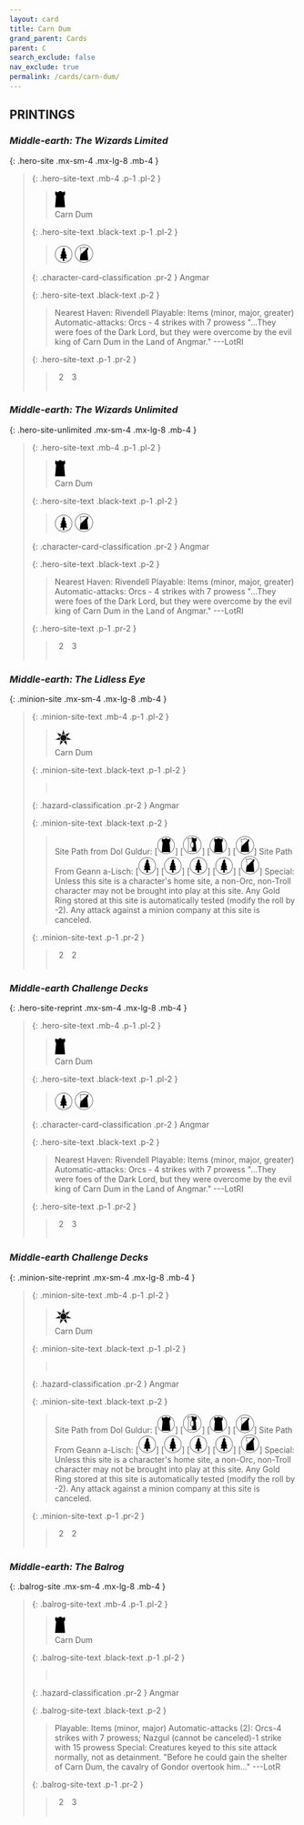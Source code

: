 ```yaml
---
layout: card
title: Carn Dum
grand_parent: Cards
parent: C
search_exclude: false
nav_exclude: true
permalink: /cards/carn-dum/
---
```


## PRINTINGS


### _Middle-earth: The Wizards Limited_

{: .hero-site .mx-sm-4 .mx-lg-8 .mb-4 }
> {: .hero-site-text .mb-4 .p-1 .pl-2 }
> > <div class="card-mp"><img src="/assets/images/dark-hold.svg"></div>
> > <div class="character-card-name">Carn Dum</div>
>
> {: .hero-site-text .black-text .p-1 .pl-2 }
> > ![](/assets/images/wilderness.svg) ![](/assets/images/shadow-land.svg)
>
> {: .character-card-classification .pr-2 }
> Angmar
>
> {: .hero-site-text .black-text .p-2 }
> > Nearest Haven: Rivendell Playable: Items (minor, major, greater) Automatic-attacks: Orcs - 4 strikes with 7 prowess  "...They were foes of the Dark Lord, but they were overcome by the evil king of Carn Dum in the Land of Angmar." ---LotRI 
> 
> {: .hero-site-text .p-1 .pr-2 }
> > <div class="hero-site-draw"><span class="hero-you-draw">&ensp;2&ensp;</span><span class="hero-opp-draw">&ensp;3&ensp;</span></div>
> > <div class="card-corruption">&nbsp;</div>

### _Middle-earth: The Wizards Unlimited_

{: .hero-site-unlimited .mx-sm-4 .mx-lg-8 .mb-4 }
> {: .hero-site-text .mb-4 .p-1 .pl-2 }
> > <div class="card-mp"><img src="/assets/images/dark-hold.svg"></div>
> > <div class="character-card-name">Carn Dum</div>
>
> {: .hero-site-text .black-text .p-1 .pl-2 }
> > ![](/assets/images/wilderness.svg) ![](/assets/images/shadow-land.svg)
>
> {: .character-card-classification .pr-2 }
> Angmar
>
> {: .hero-site-text .black-text .p-2 }
> > Nearest Haven: Rivendell Playable: Items (minor, major, greater) Automatic-attacks: Orcs - 4 strikes with 7 prowess  "...They were foes of the Dark Lord, but they were overcome by the evil king of Carn Dum in the Land of Angmar." ---LotRI 
> 
> {: .hero-site-text .p-1 .pr-2 }
> > <div class="hero-site-draw"><span class="hero-you-draw">&ensp;2&ensp;</span><span class="hero-opp-draw">&ensp;3&ensp;</span></div>
> > <div class="card-corruption">&nbsp;</div>

### _Middle-earth: The Lidless Eye_

{: .minion-site .mx-sm-4 .mx-lg-8 .mb-4 }
> {: .minion-site-text .mb-4 .p-1 .pl-2 }
> > <div class="card-mp"><img src="/assets/images/dark-haven.svg"></div>
> > <div class="card-name">Carn Dum</div>
>
> {: .minion-site-text .black-text .p-1 .pl-2 }
> > &nbsp;
>
> {: .hazard-classification .pr-2 }
> Angmar
>
> {: .minion-site-text .black-text .p-2 }
> > Site Path from Dol Guldur: \[![](/assets/images/dark-domain.svg)] \[![](/assets/images/border-land.svg)] \[![](/assets/images/dark-domain.svg)] \[![](/assets/images/shadow-land.svg)] Site Path From Geann a-Lisch: \[![](/assets/images/wilderness.svg)] \[![](/assets/images/wilderness.svg)] \[![](/assets/images/wilderness.svg)] \[![](/assets/images/wilderness.svg)] \[![](/assets/images/shadow-land.svg)] Special: Unless this site is a character's home site, a non-Orc, non-Troll character may not be brought into play at this site. Any Gold Ring stored at this site is automatically tested (modify the roll by -2). Any attack against a minion company at this site is canceled. 
> 
> {: .minion-site-text .p-1 .pr-2 }
> > <div class="hero-site-draw"><span class="minion-you-draw">&ensp;2&ensp;</span><span class="minion-opp-draw">&ensp;2&ensp;</span></div>
> > <div class="card-corruption">&nbsp;</div>

### _Middle-earth Challenge Decks_

{: .hero-site-reprint .mx-sm-4 .mx-lg-8 .mb-4 }
> {: .hero-site-text .mb-4 .p-1 .pl-2 }
> > <div class="card-mp"><img src="/assets/images/dark-hold.svg"></div>
> > <div class="character-card-name">Carn Dum</div>
>
> {: .hero-site-text .black-text .p-1 .pl-2 }
> > ![](/assets/images/wilderness.svg) ![](/assets/images/shadow-land.svg)
>
> {: .character-card-classification .pr-2 }
> Angmar
>
> {: .hero-site-text .black-text .p-2 }
> > Nearest Haven: Rivendell Playable: Items (minor, major, greater) Automatic-attacks: Orcs - 4 strikes with 7 prowess  "...They were foes of the Dark Lord, but they were overcome by the evil king of Carn Dum in the Land of Angmar." ---LotRI 
> 
> {: .hero-site-text .p-1 .pr-2 }
> > <div class="hero-site-draw"><span class="hero-you-draw">&ensp;2&ensp;</span><span class="hero-opp-draw">&ensp;3&ensp;</span></div>
> > <div class="card-corruption">&nbsp;</div>

### _Middle-earth Challenge Decks_

{: .minion-site-reprint .mx-sm-4 .mx-lg-8 .mb-4 }
> {: .minion-site-text .mb-4 .p-1 .pl-2 }
> > <div class="card-mp"><img src="/assets/images/dark-haven.svg"></div>
> > <div class="card-name">Carn Dum</div>
>
> {: .minion-site-text .black-text .p-1 .pl-2 }
> > &nbsp;
>
> {: .hazard-classification .pr-2 }
> Angmar
>
> {: .minion-site-text .black-text .p-2 }
> > Site Path from Dol Guldur: \[![](/assets/images/dark-domain.svg)] \[![](/assets/images/border-land.svg)] \[![](/assets/images/dark-domain.svg)] \[![](/assets/images/shadow-land.svg)] Site Path From Geann a-Lisch: \[![](/assets/images/wilderness.svg)] \[![](/assets/images/wilderness.svg)] \[![](/assets/images/wilderness.svg)] \[![](/assets/images/wilderness.svg)] \[![](/assets/images/shadow-land.svg)] Special: Unless this site is a character's home site, a non-Orc, non-Troll character may not be brought into play at this site. Any Gold Ring stored at this site is automatically tested (modify the roll by -2). Any attack against a minion company at this site is canceled. 
> 
> {: .minion-site-text .p-1 .pr-2 }
> > <div class="hero-site-draw"><span class="minion-you-draw">&ensp;2&ensp;</span><span class="minion-opp-draw">&ensp;2&ensp;</span></div>
> > <div class="card-corruption">&nbsp;</div>

### _Middle-earth: The Balrog_

{: .balrog-site .mx-sm-4 .mx-lg-8 .mb-4 }
> {: .balrog-site-text .mb-4 .p-1 .pl-2 }
> > <div class="card-mp"><img src="/assets/images/dark-hold.svg"></div>
> > <div class="card-name">Carn Dum</div>
>
> {: .balrog-site-text .black-text .p-1 .pl-2 }
> > &nbsp;
>
> {: .hazard-classification .pr-2 }
> Angmar
>
> {: .balrog-site-text .black-text .p-2 }
> > Playable: Items (minor, major) Automatic-attacks (2):  Orcs-4 strikes with 7 prowess; Nazgul (cannot be canceled)-1 strike with 15 prowess Special: Creatures keyed to this site attack normally, not as detainment.  "Before he could gain the shelter of Carn Dum, the cavalry of Gondor overtook him..." ---LotR 
> 
> {: .balrog-site-text .p-1 .pr-2 }
> > <div class="hero-site-draw"><span class="minion-you-draw">&ensp;2&ensp;</span><span class="minion-opp-draw">&ensp;3&ensp;</span></div>
> > <div class="card-corruption">&nbsp;</div>
